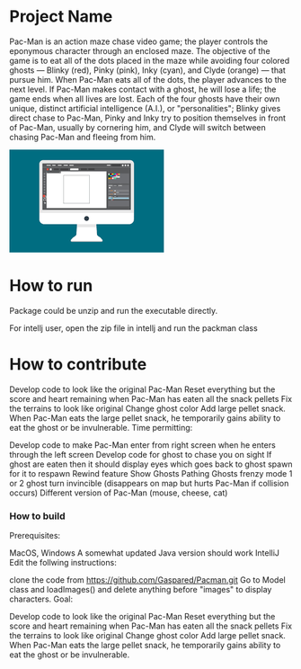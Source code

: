 # Project Name
Pac-Man is an action maze chase video game; the player controls the eponymous character through an enclosed maze. The objective of the game is to eat all of the dots placed in the maze while avoiding four colored ghosts — Blinky (red), Pinky (pink), Inky (cyan), and Clyde (orange) — that pursue him. When Pac-Man eats all of the dots, the player advances to the next level. If Pac-Man makes contact with a ghost, he will lose a life; the game ends when all lives are lost. Each of the four ghosts have their own unique, distinct artificial intelligence (A.I.), or "personalities"; Blinky gives direct chase to Pac-Man, Pinky and Inky try to position themselves in front of Pac-Man, usually by cornering him, and Clyde will switch between chasing Pac-Man and fleeing from him.



![This is a screenshot.](images.png)
# How to run
Package could be unzip and run the executable directly.

For intellj user, open the zip file in intellj and run the packman class 

# How to contribute
Develop code to look like the original Pac-Man
Reset everything but the score and heart remaining when Pac-Man has eaten all the snack pellets
Fix the terrains to look like original
Change ghost color
Add large pellet snack. When Pac-Man eats the large pellet snack, he temporarily gains ability to eat the ghost or be invulnerable.
Time permitting:

Develop code to make Pac-Man enter from right screen when he enters through the left screen
Develop code for ghost to chase you on sight
If ghost are eaten then it should display eyes which goes back to ghost spawn for it to respawn
Rewind feature
Show Ghosts Pathing
Ghosts frenzy mode
1 or 2 ghost turn invincible (disappears on map but hurts Pac-Man if collision occurs)
Different version of Pac-Man (mouse, cheese, cat)

### How to build
Prerequisites:

MacOS, Windows
A somewhat updated Java version should work
IntelliJ
Edit the follwing instructions:

clone the code from https://github.com/Gaspared/Pacman.git
Go to Model class and loadImages() and delete anything before "images" to display characters.
Goal:

Develop code to look like the original Pac-Man
Reset everything but the score and heart remaining when Pac-Man has eaten all the snack pellets
Fix the terrains to look like original
Change ghost color
Add large pellet snack. When Pac-Man eats the large pellet snack, he temporarily gains ability to eat the ghost or be invulnerable.
